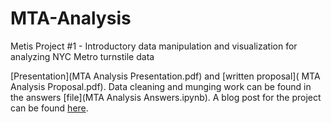 # MTA-Analysis 
Metis Project #1 - Introductory data manipulation and visualization for analyzing NYC Metro turnstile data

[Presentation](MTA Analysis Presentation.pdf) and [written proposal]( 	MTA Analysis Proposal.pdf). 
Data cleaning and munging work can be found in the answers [file](MTA Analysis Answers.ipynb).
A blog post for the project can be found [here](https://kevinkdu.wordpress.com/2016/10/17/metis-project-1/). 
